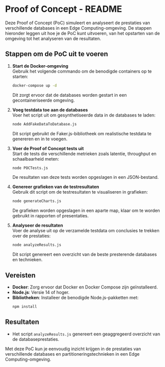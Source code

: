 # Proof of Concept - README

Deze Proof of Concept (PoC) simuleert en analyseert de prestaties van verschillende databases in een Edge Computing-omgeving. De stappen hieronder leggen uit hoe je de PoC kunt uitvoeren, van het opstarten van de omgeving tot het analyseren van de resultaten.

## Stappen om de PoC uit te voeren

1. **Start de Docker-omgeving**  
   Gebruik het volgende commando om de benodigde containers op te starten:  
   ```bash
   docker-compose up -d
   ```
   Dit zorgt ervoor dat de databases worden gestart in een gecontaineriseerde omgeving.

2. **Voeg testdata toe aan de databases**  
   Voer het script uit om gesynthetiseerde data in de databases te laden:  
   ```bash
   node AddFakeDataToDatabase.js
   ```
   Dit script gebruikt de Faker.js-bibliotheek om realistische testdata te genereren en in te voegen.

3. **Voer de Proof of Concept tests uit**  
   Start de tests die verschillende metrieken zoals latentie, throughput en schaalbaarheid meten:  
   ```bash
   node POCTests.js
   ```
   De resultaten van deze tests worden opgeslagen in een JSON-bestand.

4. **Genereer grafieken van de testresultaten**  
   Gebruik dit script om de testresultaten te visualiseren in grafieken:  
   ```bash
   node generateCharts.js
   ```
   De grafieken worden opgeslagen in een aparte map, klaar om te worden gebruikt in rapporten of presentaties.

5. **Analyseer de resultaten**  
   Voer de analyse uit op de verzamelde testdata om conclusies te trekken over de prestaties:  
   ```bash
   node analyzeResults.js
   ```
   Dit script genereert een overzicht van de beste presterende databases en technieken.

## Vereisten

- **Docker**: Zorg ervoor dat Docker en Docker Compose zijn geïnstalleerd.
- **Node.js**: Versie 14 of hoger.
- **Bibliotheken**: Installeer de benodigde Node.js-pakketten met:  
  ```bash
  npm install
  ```

## Resultaten

- Het script `analyzeResults.js` genereert een geaggregeerd overzicht van de databaseprestaties.

Met deze PoC kun je eenvoudig inzicht krijgen in de prestaties van verschillende databases en partitioneringstechnieken in een Edge Computing-omgeving.